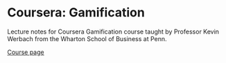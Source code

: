 # Coursera: Gamification

Lecture notes for Coursera Gamification course taught by Professor Kevin Werbach from the Wharton School of Business at Penn.

[Course page](https://class.coursera.org/gamification-003)

